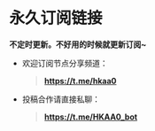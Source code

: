 # 永久订阅链接

**不定时更新。不好用的时候就更新订阅~**

- 欢迎订阅节点分享频道：
  >**https://t.me/hkaa0**

- 投稿合作请直接私聊：
  >**https://t.me/HKAA0_bot**
